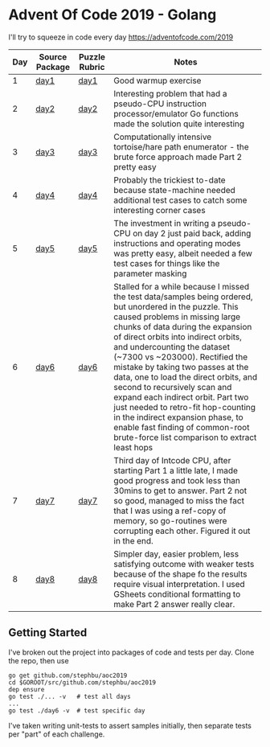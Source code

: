 # Advent Of Code 2019 - Golang
I'll try to squeeze in code every day
https://adventofcode.com/2019

|Day|Source Package|Puzzle Rubric|Notes|
|---|---|---|---|
|1|<a href="./day1/">day1</a>|<a href="https://adventofcode.com/2019/day/1">day1</a>|Good warmup exercise|
|2|<a href="./day2/">day2</a>|<a href="https://adventofcode.com/2019/day/2">day2</a>|Interesting problem that had a pseudo-CPU instruction processor/emulator Go functions made the solution quite interesting|
|3|<a href="./day3/">day3</a>|<a href="https://adventofcode.com/2019/day/3">day3</a>|Computationally intensive tortoise/hare path enumerator - the brute force approach made Part 2 pretty easy|
|4|<a href="./day4/">day4</a>|<a href="https://adventofcode.com/2019/day/4">day4</a>|Probably the trickiest to-date because state-machine needed additional test cases to catch some interesting corner cases|
|5|<a href="./day5/">day5</a>|<a href="https://adventofcode.com/2019/day/5">day5</a>|The investment in writing a pseudo-CPU on day 2 just paid back, adding instructions and operating modes was pretty easy, albeit needed a few test cases for things like the parameter masking|
|6|<a href="./day6/">day6</a>|<a href="https://adventofcode.com/2019/day/6">day6</a>|Stalled for a while because I missed the test data/samples being ordered, but unordered in the puzzle. This caused problems in missing large chunks of data during the expansion of direct orbits into indirect orbits, and undercounting the dataset (~7300 vs ~203000).  Rectified the mistake by taking two passes at the data, one to load the direct orbits, and second to recursively scan and expand each indirect orbit.  Part two just needed to retro-fit hop-counting in the indirect expansion phase, to enable fast finding of common-root brute-force list comparison to extract least hops|
|7|<a href="./day7/">day7</a>|<a href="https://adventofcode.com/2019/day/7">day7</a>|Third day of Intcode CPU, after starting Part 1 a little late, I made good progress and took less than 30mins to get to answer.  Part 2 not so good, managed to miss the fact that I was using a ref-copy of memory, so go-routines were corrupting each other.  Figured it out in the end.|
|8|<a href="./day8/">day8</a>|<a href="https://adventofcode.com/2019/day/8">day8</a>|Simpler day, easier problem, less satisfying outcome with weaker tests because of the shape fo the results require visual interpretation. I used GSheets conditional formatting to make Part 2 answer really clear.|
## Getting Started
I've broken out the project into packages of code and tests per day.  Clone the repo, then use 

```
go get github.com/stephbu/aoc2019
cd $GOROOT/src/github.com/stephbu/aoc2019
dep ensure       
go test ./... -v   # test all days
...
go test ./day6 -v  # test specific day
``` 

I've taken writing unit-tests to assert samples initially, then separate tests per "part" of each challenge.